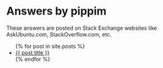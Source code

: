 # Answers by pippim

These answers are posted on Stack Exchange websites like AskUbuntu.com, StackOverflow.com, etc.
<ul>
  {% for post in site.posts %}
    <li>
      <a href="{{ post.url }}">{{ post.title }}</a>
    </li>
  {% endfor %}
</ul>
